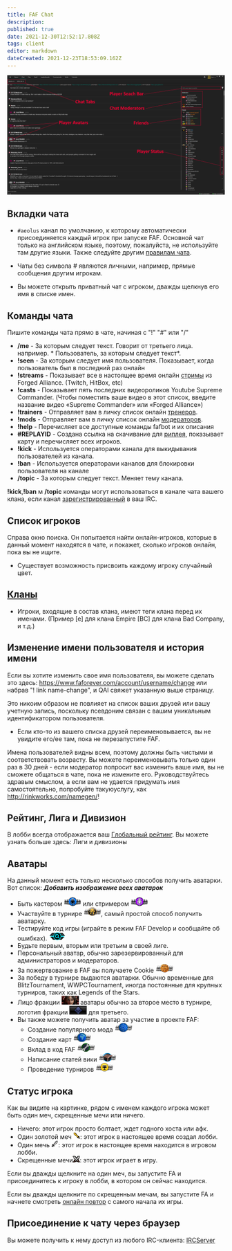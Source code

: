 ```yaml
---
title: FAF Chat
description: 
published: true
date: 2021-12-30T12:52:17.808Z
tags: client
editor: markdown
dateCreated: 2021-12-23T18:53:09.162Z
---
```


![chat-tab2.png](/chat-tab2.png)
## Вкладки чата
- `#aeolus` канал по умолчанию, к которому автоматически присоединяется каждый игрок при запуске FAF. Основной чат только на английском языке, поэтому, пожалуйста, не используйте там другие языки. Также следуйте другим [правилам чата](https://faforever.com/rules). 
- Чаты без символа # являются личными, например, прямые сообщения другим игрокам.

- Вы можете открыть приватный чат с игроком, дважды щелкнув его имя в списке имен.
## Команды чата
Пишите команды чата прямо в чате, начиная с "!" "#" или "/"

- **/me** - За которым следует текст. Говорит от третьего лица. например. * Пользователь, за которым следует текст*.
- **!seen** - За которым следует имя пользователя. Показывает, когда пользователь был в последний раз онлайн
- **!streams** - Показывает все в настоящее время онлайн [стримы](/Casts&Livestreams ) из Forged Alliance. (Twitch, HitBox, etc)
- **!casts** - Показывает пять последних видеороликов Youtube Supreme Commander. (Чтобы поместить ваше видео в этот список, введите название видео «Supreme Commander» или «Forged Alliance»)
- **!trainers** - Отправляет вам в личку список онлайн [тренеров](/User-Groups#trainers).
- **!mods** - Отправляет вам в личку список онлайн [модераторов](/User-Groups#faf-moderators).
- **!help** - Перечисляет все доступные команды fafbot и их описания
- **#REPLAYID** - Создана ссылка на скачивание для [риплея](/Replays-&-Live-Games), показывает карту и перечисляет всех игроков.
- **!kick** - Используется операторами канала для выкидывания пользователей из канала.
- **!ban** - Используется операторами каналов для блокировки пользователя на канале
- **/topic** - За которым следует текст. Меняет тему канала.

**!kick**,**!ban** м **/topic** команды могут использоваться в канале чата вашего клана, если канал [зарегистрированный](/Chat-IRC-server) в ваш IRC.

## Список игроков
Справа окно поиска. Он попытается найти онлайн-игроков, которые в данный момент находятся в чате, и покажет, сколько игроков онлайн, пока вы не ищите.
- Существует возможность присвоить каждому игроку случайный цвет.

## [Кланы](/Clans)
-   Игроки, входящие в состав клана, имеют теги клана перед их именами. (Пример \[е\] для клана Empire \[BC\] для клана Bad Company, и т.д.)

## Изменение имени пользователя и история имени
Если вы хотите изменить свое имя пользователя, вы можете сделать это здесь: <https://www.faforever.com/account/username/change> или набрав "! link name-change", и QAI свяжет указанную выше страницу.

Это никоим образом не повлияет на список ваших друзей или вашу учетную запись, поскольку псевдоним связан с вашим уникальным идентификатором пользователя.

-   Если кто-то из вашего списка друзей переименовывается, вы не увидите его/ее там, пока не перезапустите FAF.

Имена пользователей видны всем, поэтому должны быть чистыми и соответствовать возрасту. Вы можете переименовывать только один раз в 30 дней - если модератор попросит вас изменить ваше имя, вы не сможете общаться в чате, пока не измените его. Руководствуйтесь здравым смыслом, а если вам не удается придумать имя самостоятельно, попробуйте такую ​​услугу, как <http://rinkworks.com/namegen/>!

## Рейтинг, Лига и Дивизион
В лобби всегда отображается ваш [Глобальный рейтинг](/Rating-System). Вы можете узнать больше здесь: Лиги и дивизионы

## Аватары
На данный момент есть только несколько способов получить аватарки. Вот список:
***Добавить изображение всех аватарок***
- Быть кастером ![caster_avatar.png](/images/client-icons/avatars/caster_avatar.png) или стримером ![streamer_avatar.png](/images/client-icons/avatars/streamer_avatar.png)
- Участвуйте в турнире ![tournament_participant.png](/images/client-icons/avatars/tournament_participant.png), самый простой способ получить аватарку.
- Тестируйте код игры (играйте в режим FAF Develop и сообщайте об ошибках). ![gamecodetester.png](/images/client-icons/avatars/gamecodetester.png)
- Будьте первым, вторым или третьим в своей лиге.
- Персональный аватар, обычно зарезервированный для администраторов и модераторов.
- За пожертвование в FAF вы получаете Cookie ![cookie_avatar.png](/images/client-icons/avatars/cookie_avatar.png)
- За победу в турнире выдаются аватарки. Обычно временные для BlitzTournament, WWPCTournament, иногда постоянные для крупных турниров, таких как Legends of the Stars.
- Лицо фракции ![dostya.png](/images/client-icons/avatars/dostya.png) аватары обычно за второе место в турнире, логотип фракции ![uef_avatar.png](/images/client-icons/avatars/uef_avatar.png) для третьего.
- Вы также можете получить аватар за участие в проекте FAF:
	- Создание популярного мода ![mod_autor.png](/images/client-icons/avatars/mod_autor.png)
	- Создание карт ![mapautor.png](/images/client-icons/avatars/mapautor.png)
	- Вклад в код FAF ![faf_developer.png](/images/client-icons/avatars/faf_developer.png)
	- Написание статей вики ![wiki-editor.png](/images/client-icons/avatars/wiki-editor.png)
	- Проведение турниров ![tournament_director.png](/images/client-icons/avatars/tournament_director.png)
## Статус игрока
Как вы видите на картинке, рядом с именем каждого игрока может быть один меч, скрещенные мечи или ничего.
- Ничего: этот игрок просто болтает, ждет годного хоста или афк.
- Один золотой меч ![host.png](/images/client-icons/host.png): этот игрок в настоящее время создал лобби.
- Один мечь ![lobby.png](/images/client-icons/lobby.png): этот игрок в настоящее время находится в игровом лобби.
- Скрещенные мечи![playing.png](/images/client-icons/playing.png): этот игрок играет в игру.


Если вы дважды щелкните на один меч, вы запустите FA и присоединитесь к игроку в лобби, в котором он сейчас находится.

Если вы дважды щелкните по скрещенным мечам, вы запустите FA и начнете смотреть [онлайн повтор](/LiveReplay-server-and-replays) с самого начала их игры.

## Присоединение к чату через браузер
Вы можете получить к нему доступ из любого IRC-клиента: [IRCServer](/Chat-IRC-server)